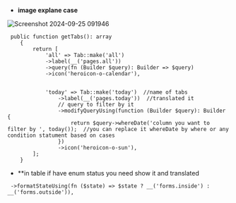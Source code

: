 * **image explane case** 

![Screenshot 2024-09-25 091946](https://github.com/user-attachments/assets/a537f100-9ab5-4fd5-ab78-6d5e900f525f)



```
 public function getTabs(): array
    {
        return [
            'all' => Tab::make('all')
            ->label(__('pages.all'))
            ->query(fn (Builder $query): Builder => $query)
            ->icon('heroicon-o-calendar'),

            
            'today' => Tab::make('today')  //name of tabs 
                ->label(__('pages.today'))  //translated it
                // query to filter by it
                ->modifyQueryUsing(function (Builder $query): Builder {
                    return $query->whereDate('column you want to filter by ', today());  //you can replace it whereDate by where or any condition statument based on cases 
                })
                ->icon('heroicon-o-sun'),
        ];
    }
```
* **in table if have enum status you need show it and translated 
```
 ->formatStateUsing(fn ($state) => $state ? __('forms.inside') : __('forms.outside')),

```
